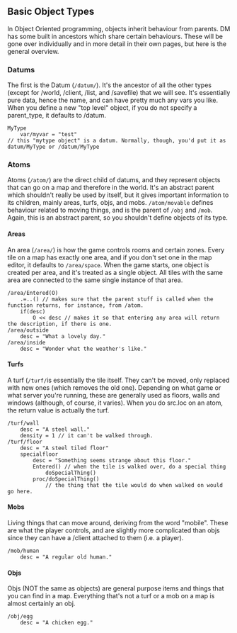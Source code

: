 ## Basic Object Types
In Object Oriented programming, objects inherit behaviour from parents. DM has some built in ancestors which share certain behaviours. These will be gone over individually and in more detail in their own pages, but here is the general overview.
### Datums
The first is the Datum (`/datum/`). It's the ancestor of all the other types (except for /world, /client, /list, and /savefile) that we will see. It's essentially pure data, hence the name, and can have pretty much any vars you like. When you define a new "top level" object, if you do not specify a parent_type, it defaults to /datum.
```dm
MyType
	var/myvar = "test"
// this "mytype object" is a datum. Normally, though, you'd put it as datum/MyType or /datum/MyType
```
### Atoms
Atoms (`/atom/`) are the direct child of datums, and they represent objects that can go on a map and therefore in the world. It's an abstract parent which shouldn't really be used by itself, but it gives important information to its children, mainly areas, turfs, objs, and mobs.
`/atom/movable` defines behaviour related to moving things, and is the parent of `/obj` and `/mob`. Again, this is an abstract parent, so you shouldn't define objects of its type.
#### Areas
An area (`/area/`) is how the game controls rooms and certain zones. Every tile on a map has exactly one area, and if you don't set one in the map editor, it defaults to `/area/space`.
When the game starts, one object is created per area, and it's treated as a single object. All tiles with the same area are connected to the same single instance of that area.
```dm
/area/Entered(O)
	.=..() // makes sure that the parent stuff is called when the function returns, for instance, from /atom.
	if(desc)
		O << desc // makes it so that entering any area will return the description, if there is one.
/area/outside
	desc = "What a lovely day."
/area/inside
	desc = "Wonder what the weather's like."
```
#### Turfs
A turf (`/turf/`is essentially the tile itself. They can't be moved, only replaced with new ones (which removes the old one). Depending on what game or what server you're running, these are generally used as floors, walls and windows (although, of course, it varies).
When you do src.loc on an atom, the return value is actually the turf.
```dm
/turf/wall
	desc = "A steel wall."
	density = 1 // it can't be walked through.
/turf/floor
	desc = "A steel tiled floor"
	specialfloor
		desc = "Something seems strange about this floor."
		Entered() // when the tile is walked over, do a special thing
			doSpecialThing()
		proc/doSpecialThing()
			// the thing that the tile would do when walked on would go here.
```
#### Mobs
Living things that can move around, deriving from the word "mobile". These are what the player controls, and are slightly more complicated than objs since they can have a /client attached to them (i.e. a player).
```dm
/mob/human
	desc = "A regular old human."
```
#### Objs
Objs (NOT the same as objects) are general purpose items and things that you can find in a map. Everything that's not a turf or a mob on a map is almost certainly an obj.
```dm
/obj/egg
	desc = "A chicken egg."
```
